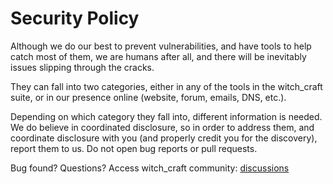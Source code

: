 # Security Policy

Although we do our best to prevent vulnerabilities, and have tools to help
catch most of them, we are humans after all, and there will be inevitably
issues slipping through the cracks.

They can fall into two categories, either in any of the tools in the
witch_craft suite, or in our presence online (website, forum, emails,
DNS, etc.).

Depending on which category they fall into, different information is
needed. We do believe in coordinated disclosure, so in order to address them, and
coordinate disclosure with you (and properly credit you for the
discovery), report them to us. Do not open bug reports or pull requests.

Bug found? Questions? Access witch_craft community:
[discussions](https://github.com/cosmic-zip/witch_craft/discussions)
